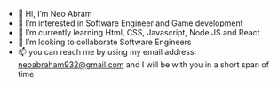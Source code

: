 - 👋 Hi, I’m Neo Abram
- 👀 I’m interested in Software Engineer and Game development
- 🌱 I’m currently learning Html, CSS, Javascript, Node JS and React
- 💞️ I’m looking to collaborate Software Engineers
- 📫 you can reach me by using my email address: neoabraham932@gmail.com and I will be with you in a short span of time

